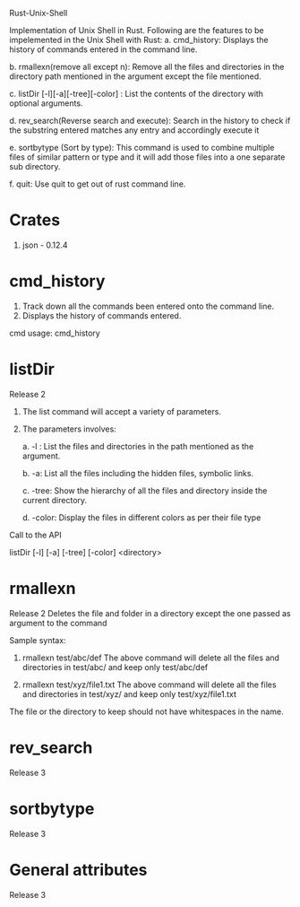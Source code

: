 Rust-Unix-Shell

Implementation of Unix Shell in Rust. Following are the features to be impelemented in the Unix Shell with Rust:
a. cmd_history: Displays the history of commands entered in the command line.

b. rmallexn(remove all except n): Remove all the files and directories in the directory path mentioned in the argument except the file mentioned.

c. listDir [-l][-a][-tree][-color] <directory>: List the contents of the directory with optional arguments.

d. rev_search(Reverse search and execute): Search in the history to check if the substring entered matches any entry and accordingly execute it

e. sortbytype (Sort by type): This command is used to combine multiple files of similar pattern or type and it will add those files into a one separate sub directory.

f. quit: Use quit to get out of rust command line.

# Crates
1. json - 0.12.4

# cmd_history
1. Track down all the commands been entered onto the command line.
2. Displays the history of commands entered.

cmd usage: cmd_history

# listDir
Release 2
1. The list command will accept a variety of parameters.
2. The parameters involves:

    a. -l : List the files and directories in the path mentioned as the argument.

    b. -a: List all the files including the hidden files, symbolic links.

    c. -tree: Show the hierarchy of all the files and directory inside the current directory.

    d. -color: Display the files in different colors as per their file type
    
Call to the API
    
listDir [-l] [-a] [-tree] [-color] \<directory\>
  

# rmallexn
Release 2
Deletes the file and folder in a directory except the one passed as argument to the command

Sample syntax: 
1. rmallexn test/abc/def 
The above command will delete all the files and directories in test/abc/ and keep only test/abc/def
    
2. rmallexn test/xyz/file1.txt
The above command will delete all the files and directories in test/xyz/ and keep only test/xyz/file1.txt

The file or the directory to keep should not have whitespaces in the name.

# rev_search
Release 3

# sortbytype
Release 3

# General attributes
Release 3
